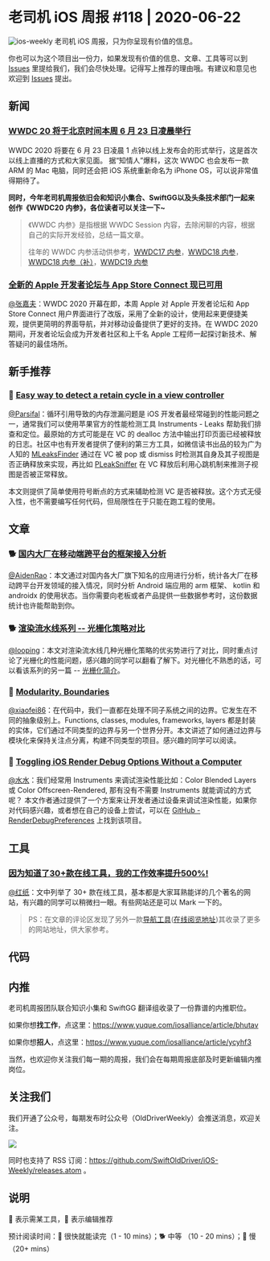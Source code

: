 # 老司机 iOS 周报 #118 | 2020-06-22

![ios-weekly](https://github.com/SwiftOldDriver/iOS-Weekly/blob/master/assets/ios-weekly.png?raw=true)
老司机 iOS 周报，只为你呈现有价值的信息。

你也可以为这个项目出一份力，如果发现有价值的信息、文章、工具等可以到 [Issues](https://github.com/SwiftOldDriver/iOS-Weekly/issues) 里提给我们，我们会尽快处理。记得写上推荐的理由哦。有建议和意见也欢迎到 [Issues](https://github.com/SwiftOldDriver/iOS-Weekly/issues) 提出。

## 新闻

### [WWDC 20 将于北京时间本周 6 月 23 日凌晨举行](https://developer.apple.com/wwdc20/)

WWDC 2020 将要在 6 月 23 日凌晨 1 点钟以线上发布会的形式举行，这是首次以线上直播的方式和大家见面。
据“知情人”爆料，这次 WWDC 也会发布一款 ARM 的 Mac 电脑，同时还会把 iOS 系统重新命名为 iPhone OS，可以说非常值得期待了。

**同时，今年老司机周报依旧会和知识小集合、SwiftGG以及头条技术部门一起来创作《WWDC20 内参》，各位读者可以关注一下~**

> 《WWDC 内参》是指根据 WWDC Session 内容，去除闲聊的内容，根据自己的实际开发经验，总结一篇文章。
> 
> 往年的 WWDC 内参活动供参考，[WWDC17 内参](https://xiaozhuanlan.com/wwdc17)，[WWDC18 内参](https://juejin.im/post/5b1d284df265da6e572b3d87)，[WWDC18 内参（补）](https://xiaozhuanlan.com/wwdc18)，[WWDC19 内参](https://xiaozhuanlan.com/wwdc19)

### [全新的 Apple 开发者论坛与 App Store Connect 现已可用](https://developer.apple.com/zh/news/?id=06192020a)

[@张嘉夫](https://github.com/josephchang10)：WWDC 2020 开幕在即，本周 Apple 对 Apple 开发者论坛和 App Store Connect 用户界面进行了改版，采用了全新的设计，使用起来更便捷美观，提供更简明的界面导航，并对移动设备提供了更好的支持。在 WWDC 2020 期间，开发者论坛会成为开发者社区和上千名 Apple 工程师一起探讨新技术、解答疑问的最佳场所。

## 新手推荐

### 🐎 [Easy way to detect a retain cycle in a view controller](https://sarunw.com/posts/easy-way-to-detect-retain-cycle-in-view-controller/)

[@Parsifal](https://weibo.com/parsifalchang)：循环引用导致的内存泄漏问题是 iOS 开发者最经常碰到的性能问题之一，通常我们可以使用苹果官方的性能检测工具 Instruments - Leaks 帮助我们排查和定位。最原始的方式可能是在 VC 的 dealloc 方法中输出打印页面已经被释放的日志。社区中也有开发者提供了便利的第三方工具，如微信读书出品的较为广为人知的 [MLeaksFinder](https://github.com/Tencent/MLeaksFinder) 通过在 VC 被 pop 或 dismiss 时检测其自身及其子视图是否正确释放来实现，再比如 [PLeakSniffer](https://github.com/music4kid/PLeakSniffer) 在 VC 释放后利用心跳机制来推测子视图是否被正常释放。

本文则提供了简单使用符号断点的方式来辅助检测 VC 是否被释放。这个方式无侵入性，也不需要编写任何代码，但局限性在于只能在跑工程的使用。

## 文章

### 🐕 [国内大厂在移动端跨平台的框架接入分析](https://juejin.im/post/5ed45cf2e51d457858775d01)

[@AidenRao](https://weibo.com/AidenRao)：本文通过对国内各大厂旗下知名的应用进行分析，统计各大厂在移动跨平台开发领域的接入情况，同时分析 Android 端应用的 arm 框架、 kotlin 和 androidx 的使用状态。当你需要向老板或者产品提供一些数据参考时，这份数据统计也许能帮助到你。

### 🐕 [渲染流水线系列 -- 光栅化策略对比](https://mp.weixin.qq.com/s/xuJ_-QpgrjVhuUKpINVn_g)

[@looping](https://github.com/looping)：本文对渲染流水线几种光栅化策略的优劣势进行了对比，同时重点讨论了光栅化的性能问题，感兴趣的同学可以翻看了解下。对光栅化不熟悉的话，可以看该系列的另一篇 -- [光栅化简介](https://mp.weixin.qq.com/s/qhCRkmzrLe7Osr_em2BmrA)。

### 🐎 [Modularity. Boundaries](https://dmtopolog.com/modularity-1-boundaries/)

[@xiaofei86](https://weibo.com/xuyafei86)：在代码中，我们一直都在处理不同子系统之间的边界。它发生在不同的抽象级别上。Functions, classes, modules, frameworks, layers 都是封装的实体，它们通过不同类型的边界与另一个世界分开。本文讲述了如何通过边界与模块化来保持关注点分离，构建不同类型的项目。感兴趣的同学可以阅读。

### 🐢 [Toggling iOS Render Debug Options Without a Computer](https://bryce.co/on-device-render-debugging/)

[@水水](https://www.xuyanlan.com)：我们经常用 Instruments 来调试渲染性能比如：Color Blended Layers 或 Color Offscreen-Rendered, 那有没有不需要 Instruments 就能调试的方式呢？ 本文作者通过提供了一个方案来让开发者通过设备来调试渲染性能，如果你对代码感兴趣，或者想在自己的设备上尝试，可以在 [GitHub - RenderDebugPreferences](https://github.com/bryce-co/RenderDebugPreferences) 上找到该项目。

## 工具

### [因为知道了30+款在线工具，我的工作效率提升500%!](https://juejin.im/post/5ee6f0b1e51d4578762019af)

[@红纸](https://github.com/nianran)：文中列举了 30+ 款在线工具，基本都是大家耳熟能详的几个著名的网站，有兴趣的同学可以稍微扫一眼。有些网站还是可以 Mark 一下的。

> PS：在文章的评论区发现了另外一款[导航工具](https://github.com/xjh22222228/nav)([在线阅览地址](http://nav.xiejiahe.com/#/index?page=1&id=5&_=1592796130661))其收录了更多的网站地址，供大家参考。

## 代码

## 内推

老司机周报团队联合知识小集和 SwiftGG 翻译组收录了一份靠谱的内推职位。

如果你想**找工作**，点这里：https://www.yuque.com/iosalliance/article/bhutav

如果你想**招人**，点这里：https://www.yuque.com/iosalliance/article/ycyhf3

当然，也欢迎你关注我们每一期的周报，我们会在每期周报底部及时更新编辑内推岗位。

## 关注我们

我们开通了公众号，每期发布时公众号（OldDriverWeekly）会推送消息，欢迎关注。

![](https://github.com/SwiftOldDriver/iOS-Weekly/blob/master/assets/qrcode_for_wechat.jpg?raw=true)

同时也支持了 RSS 订阅：https://github.com/SwiftOldDriver/iOS-Weekly/releases.atom 。

## 说明

🚧 表示需某工具，🌟 表示编辑推荐

预计阅读时间：🐎 很快就能读完（1 - 10 mins）；🐕 中等 （10 - 20 mins）；🐢 慢（20+ mins）
